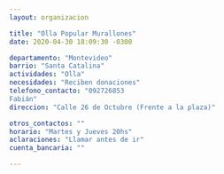 ```yaml
---
layout: organizacion

title: "Olla Popular Murallones"
date: 2020-04-30 18:09:30 -0300

departamento: "Montevideo"
barrio: "Santa Catalina"
actividades: "Olla"
necesidades: "Reciben donaciones"
telefono_contacto: "092726853
Fabián"
direccion: "Calle 26 de Octubre (Frente a la plaza)"

otros_contactos: ""
horario: "Martes y Jueves 20hs"
aclaraciones: "Llamar antes de ir"
cuenta_bancaria: ""

---
```

